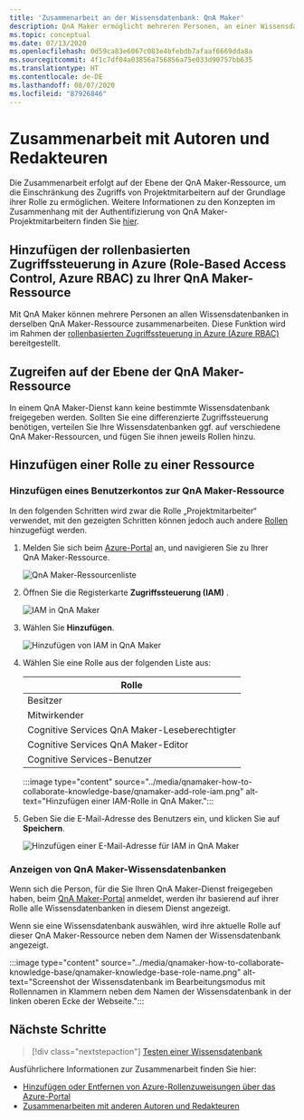 ```yaml
---
title: 'Zusammenarbeit an der Wissensdatenbank: QnA Maker'
description: QnA Maker ermöglicht mehreren Personen, an einer Wissensdatenbank zusammenzuarbeiten. Diese Funktion wird im Rahmen der rollenbasierten Zugriffssteuerung in Azure (Azure RBAC) bereitgestellt.
ms.topic: conceptual
ms.date: 07/13/2020
ms.openlocfilehash: 0d59ca83e6067c083e4bfebdb7afaaf6669dda8a
ms.sourcegitcommit: 4f1c7df04a03856a756856a75e033d90757bb635
ms.translationtype: HT
ms.contentlocale: de-DE
ms.lasthandoff: 08/07/2020
ms.locfileid: "87926846"
---
```

# <a name="collaboration-with-authors-and-editors"></a>Zusammenarbeit mit Autoren und Redakteuren

Die Zusammenarbeit erfolgt auf der Ebene der QnA Maker-Ressource, um die Einschränkung des Zugriffs von Projektmitarbeitern auf der Grundlage ihrer Rolle zu ermöglichen. Weitere Informationen zu den Konzepten im Zusammenhang mit der Authentifizierung von QnA Maker-Projektmitarbeitern finden Sie [hier](../Concepts/role-based-access-control.md).

## <a name="add-azure-role-based-access-control-azure-rbac-to-your-qna-maker-resource"></a>Hinzufügen der rollenbasierten Zugriffssteuerung in Azure (Role-Based Access Control, Azure RBAC) zu Ihrer QnA Maker-Ressource

Mit QnA Maker können mehrere Personen an allen Wissensdatenbanken in derselben QnA Maker-Ressource zusammenarbeiten. Diese Funktion wird im Rahmen der [rollenbasierten Zugriffssteuerung in Azure (Azure RBAC)](../../../active-directory/role-based-access-control-configure.md) bereitgestellt.

## <a name="access-at-the-qna-maker-resource-level"></a>Zugreifen auf der Ebene der QnA Maker-Ressource

In einem QnA Maker-Dienst kann keine bestimmte Wissensdatenbank freigegeben werden. Sollten Sie eine differenzierte Zugriffssteuerung benötigen, verteilen Sie Ihre Wissensdatenbanken ggf. auf verschiedene QnA Maker-Ressourcen, und fügen Sie ihnen jeweils Rollen hinzu.

## <a name="add-role-to-resource"></a>Hinzufügen einer Rolle zu einer Ressource

### <a name="add-a-user-account-to-the-qna-maker-resource"></a>Hinzufügen eines Benutzerkontos zur QnA Maker-Ressource

In den folgenden Schritten wird zwar die Rolle „Projektmitarbeiter“ verwendet, mit den gezeigten Schritten können jedoch auch andere [Rollen](../reference-role-based-access-control.md) hinzugefügt werden.

1. Melden Sie sich beim [Azure-Portal](https://portal.azure.com/) an, und navigieren Sie zu Ihrer QnA Maker-Ressource.

    ![QnA Maker-Ressourcenliste](../media/qnamaker-how-to-collaborate-knowledge-base/qnamaker-resource-list.png)

1. Öffnen Sie die Registerkarte **Zugriffssteuerung (IAM)** .

    ![IAM in QnA Maker](../media/qnamaker-how-to-collaborate-knowledge-base/qnamaker-iam.png)

1. Wählen Sie **Hinzufügen**.

    ![Hinzufügen von IAM in QnA Maker](../media/qnamaker-how-to-collaborate-knowledge-base/qnamaker-iam-add.png)

1. Wählen Sie eine Rolle aus der folgenden Liste aus:

    |Rolle|
    |--|
    |Besitzer|
    |Mitwirkender|
    |Cognitive Services QnA Maker-Leseberechtigter|
    |Cognitive Services QnA Maker-Editor|
    |Cognitive Services-Benutzer|

    :::image type="content" source="../media/qnamaker-how-to-collaborate-knowledge-base/qnamaker-add-role-iam.png" alt-text="Hinzufügen einer IAM-Rolle in QnA Maker.":::

1. Geben Sie die E-Mail-Adresse des Benutzers ein, und klicken Sie auf **Speichern**.

    ![Hinzufügen einer E-Mail-Adresse für IAM in QnA Maker](../media/qnamaker-how-to-collaborate-knowledge-base/qnamaker-iam-add-email.png)

### <a name="view-qna-maker-knowledge-bases"></a>Anzeigen von QnA Maker-Wissensdatenbanken

Wenn sich die Person, für die Sie Ihren QnA Maker-Dienst freigegeben haben, beim [QnA Maker-Portal](https://qnamaker.ai) anmeldet, werden ihr basierend auf ihrer Rolle alle Wissensdatenbanken in diesem Dienst angezeigt.

Wenn sie eine Wissensdatenbank auswählen, wird ihre aktuelle Rolle auf dieser QnA Maker-Ressource neben dem Namen der Wissensdatenbank angezeigt.

:::image type="content" source="../media/qnamaker-how-to-collaborate-knowledge-base/qnamaker-knowledge-base-role-name.png" alt-text="Screenshot der Wissensdatenbank im Bearbeitungsmodus mit Rollennamen in Klammern neben dem Namen der Wissensdatenbank in der linken oberen Ecke der Webseite.":::

## <a name="next-steps"></a>Nächste Schritte

> [!div class="nextstepaction"]
> [Testen einer Wissensdatenbank](./test-knowledge-base.md)

Ausführlichere Informationen zur Zusammenarbeit finden Sie hier:
* [Hinzufügen oder Entfernen von Azure-Rollenzuweisungen über das Azure-Portal](../../../active-directory/role-based-access-control-configure.md)
* [Zusammenarbeiten mit anderen Autoren und Redakteuren](../Concepts/role-based-access-control.md)
